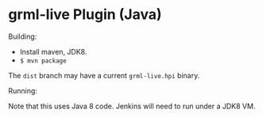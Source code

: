 grml-live Plugin (Java)
=======================

Building:

* Install maven, JDK8.
* `$ mvn package`

The `dist` branch may have a current `grml-live.hpi` binary.

Running:

Note that this uses Java 8 code. Jenkins will need to run under a JDK8 VM.


